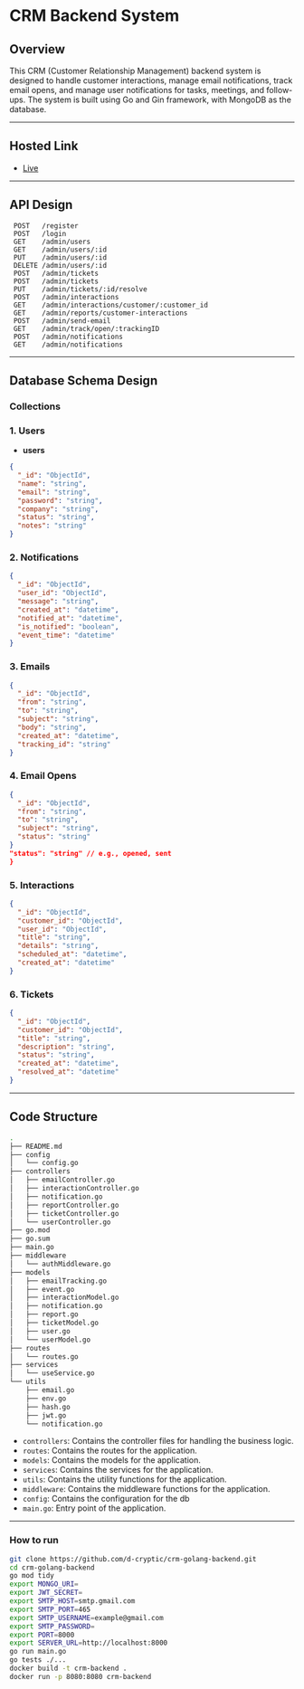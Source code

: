 # CRM Backend System

## Overview

This CRM (Customer Relationship Management) backend system is designed to handle customer interactions, manage email notifications, track email opens, and manage user notifications for tasks, meetings, and follow-ups. The system is built using Go and Gin framework, with MongoDB as the database.

---

## Hosted Link
- [Live](http://67.205.140.148:8080/)

---

## API Design

```
 POST   /register               
 POST   /login                   
 GET    /admin/users             
 GET    /admin/users/:id         
 PUT    /admin/users/:id         
 DELETE /admin/users/:id         
 POST   /admin/tickets            
 POST   /admin/tickets            
 PUT    /admin/tickets/:id/resolve 
 POST   /admin/interactions       
 GET    /admin/interactions/customer/:customer_id 
 GET    /admin/reports/customer-interactions 
 POST   /admin/send-email         
 GET    /admin/track/open/:trackingID 
 POST   /admin/notifications      
 GET    /admin/notifications      
```

---

## Database Schema Design

### Collections

### 1. Users
- **users**
```json
{
  "_id": "ObjectId",
  "name": "string",
  "email": "string",
  "password": "string",
  "company": "string",
  "status": "string",
  "notes": "string"
}
```

### 2. Notifications

```json
{
  "_id": "ObjectId",
  "user_id": "ObjectId",
  "message": "string",
  "created_at": "datetime",
  "notified_at": "datetime",
  "is_notified": "boolean",
  "event_time": "datetime"
}

```

### 3. Emails

```json
{
  "_id": "ObjectId",
  "from": "string",
  "to": "string",
  "subject": "string",
  "body": "string",
  "created_at": "datetime",
  "tracking_id": "string"
}
```


### 4. Email Opens

```json
{
  "_id": "ObjectId",
  "from": "string",
  "to": "string",
  "subject": "string",
  "status": "string"
}
"status": "string" // e.g., opened, sent
}
```


### 5. Interactions
```json
{
  "_id": "ObjectId",
  "customer_id": "ObjectId",
  "user_id": "ObjectId",
  "title": "string",
  "details": "string",
  "scheduled_at": "datetime",
  "created_at": "datetime"
}
```

### 6. Tickets

```json
{
  "_id": "ObjectId",
  "customer_id": "ObjectId",
  "title": "string",
  "description": "string",
  "status": "string",
  "created_at": "datetime",
  "resolved_at": "datetime"
}
```

---

## Code Structure

```bash
.
├── README.md
├── config
│   └── config.go
├── controllers
│   ├── emailController.go
│   ├── interactionController.go
│   ├── notification.go
│   ├── reportController.go
│   ├── ticketController.go
│   └── userController.go
├── go.mod
├── go.sum
├── main.go
├── middleware
│   └── authMiddleware.go
├── models
│   ├── emailTracking.go
│   ├── event.go
│   ├── interactionModel.go
│   ├── notification.go
│   ├── report.go
│   ├── ticketModel.go
│   ├── user.go
│   └── userModel.go
├── routes
│   └── routes.go
├── services
│   └── useService.go
└── utils
    ├── email.go
    ├── env.go
    ├── hash.go
    ├── jwt.go
    └── notification.go
```

- `controllers`: Contains the controller files for handling the business logic.
- `routes`: Contains the routes for the application.
- `models`: Contains the models for the application.
- `services`: Contains the services for the application.
- `utils`: Contains the utility functions for the application.
- `middleware`: Contains the middleware functions for the application.
- `config`: Contains the configuration for the db
- `main.go`: Entry point of the application.

---

### How to run

```bash
git clone https://github.com/d-cryptic/crm-golang-backend.git
cd crm-golang-backend
go mod tidy
export MONGO_URI=
export JWT_SECRET=
export SMTP_HOST=smtp.gmail.com
export SMTP_PORT=465
export SMTP_USERNAME=example@gmail.com
export SMTP_PASSWORD=
export PORT=8000
export SERVER_URL=http://localhost:8000
go run main.go
go tests ./...
docker build -t crm-backend .
docker run -p 8080:8080 crm-backend
```